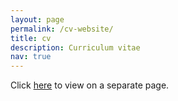 ```yaml
---
layout: page
permalink: /cv-website/
title: cv
description: Curriculum vitae
nav: true
---
```


Click [here](https://tostenzel.github.io/cv/cv-extern.pdf)
to view on a separate page.

<div class="embed-responsive" style="padding-bottom:150%">
    <object
    data="https://tostenzel.github.io/cv/cv-extern.pdf"
    type="application/pdf" width="100%" height="100%">
    </object>
</div>
